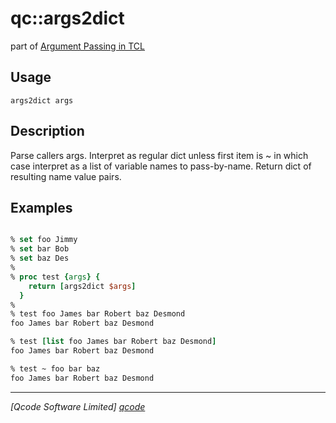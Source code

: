 qc::args2dict
=============

part of [Argument Passing in TCL](../qc/wiki/ArgPassing)

Usage
-----
`args2dict args`

Description
-----------
Parse callers args. Interpret as regular dict unless first item is ~ in which case interpret as a list of variable names to pass-by-name.
    Return dict of resulting name value pairs.

Examples
--------
```tcl

% set foo Jimmy
% set bar Bob
% set baz Des
%
% proc test {args} {
    return [args2dict $args]
  }
%
% test foo James bar Robert baz Desmond
foo James bar Robert baz Desmond

% test [list foo James bar Robert baz Desmond]
foo James bar Robert baz Desmond

% test ~ foo bar baz
foo James bar Robert baz Desmond

```

----------------------------------
*[Qcode Software Limited] [qcode]*

[qcode]: http://www.qcode.co.uk "Qcode Software"